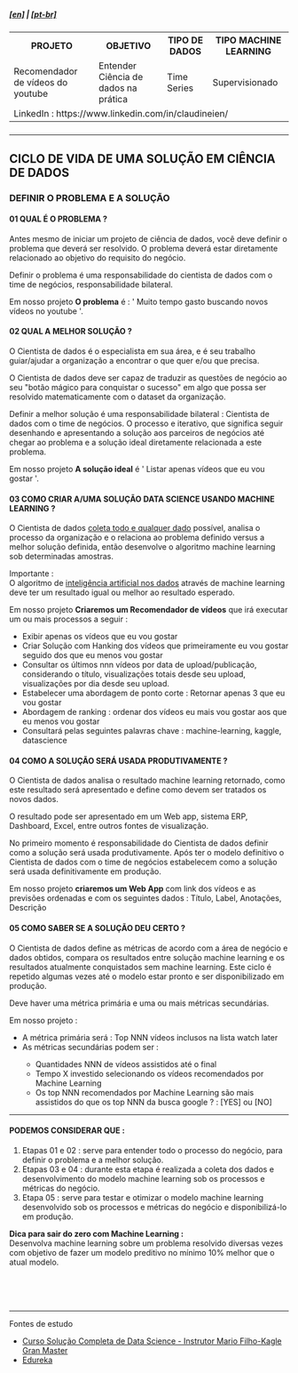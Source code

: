 <h5><a href="blank_">[en]</a> | <a href="blank_">[pt-br]</a>
</h5>
<h5>
<div>
  <table>
    <tr>
      <th>PROJETO</th>
      <th>OBJETIVO</th>
      <th>TIPO DE DADOS</th>
      <th>TIPO MACHINE LEARNING</th>
    </tr>
    <tr>
      <td>Recomendador de vídeos do youtube</td>
      <td>Entender Ciência de dados na prática</td>
      <td>Time Series</td>
      <td>Supervisionado</td>
    </tr>
    <tr>
        <td colspan="4">LinkedIn : https://www.linkedin.com/in/claudineien/</td>
    </tr>
  </table>
</div>
</h5>
<hr>
<h2>CICLO DE VIDA DE UMA SOLUÇÃO EM CIÊNCIA DE DADOS</h2>
<h3>DEFINIR O PROBLEMA E A SOLUÇÃO</h3>
<h4>01 QUAL É O PROBLEMA ?</h4>
<p>Antes mesmo de iniciar um projeto de ciência de dados, você deve definir o problema que deverá ser resolvido. O problema deverá estar diretamente relacionado ao objetivo do requisito do negócio.</p>
<p>Definir o problema é uma responsabilidade do cientista de dados com o time de negócios, responsabilidade bilateral.</p>
<p>Em nosso projeto <strong>O problema</strong> é : ' Muito tempo gasto buscando novos vídeos no youtube '.</p>

<h4>02 QUAL A MELHOR SOLUÇÃO ?</h4>
<p>O Cientista de dados é o especialista em sua área, e é seu trabalho guiar/ajudar a organização a encontrar o que quer e/ou que precisa.</p>
<p>O Cientista de dados deve ser capaz de traduzir as questões de negócio ao seu "botão mágico para conquistar o sucesso" em algo que possa ser resolvido matematicamente com o dataset da organização.</p>
<p>Definir a melhor solução é uma responsabilidade bilateral : Cientista de dados com o time de negócios. O processo e iterativo, que significa seguir desenhando e apresentando a solução aos parceiros de negócios até chegar ao problema e a solução ideal diretamente relacionada a este problema.</p>
<p>Em nosso projeto <strong>A solução ideal</strong> é ' Listar apenas vídeos que eu vou gostar '.</p>

<h4>03 COMO CRIAR A/UMA SOLUÇÃO DATA SCIENCE USANDO MACHINE LEARNING ?</h4>
<p>O Cientista de dados <a href="/0-documentation/0-ciclo-de-vida0.md">coleta todo e qualquer dado</a> possível, analisa o processo da organização e o relaciona ao problema definido versus a melhor solução definida, então desenvolve o algoritmo machine learning sob determinadas amostras.</p>
<p>Importante : <br>
O algoritmo de <a href="/0-documentation/0-ciclo-de-vida0.md">inteligência artificial nos dados</a> através de machine learning deve ter um resultado igual ou melhor ao resultado esperado.</p>
<p>Em nosso projeto <strong>Criaremos um Recomendador de vídeos</strong> que irá executar um ou mais processos a seguir :
    <ul>
        <li>Exibir apenas os vídeos que eu vou gostar</li>
		<li>Criar Solução com Hanking dos vídeos que primeiramente eu vou gostar seguido dos que eu menos vou gostar</li>
        <li>Consultar os últimos nnn vídeos por data de upload/publicação, considerando o título, visualizações totais desde seu upload, visualizações por dia desde seu upload.</li>
        <li>Estabelecer uma abordagem de ponto corte : Retornar apenas 3 que eu vou gostar</li>
        <li>Abordagem de ranking : ordenar dos vídeos eu mais vou gostar aos que eu menos vou gostar</li>
        <li>Consultará pelas seguintes palavras chave : machine-learning, kaggle, datascience</li>
    </ul>
</p>

<h4>04 COMO A SOLUÇÃO SERÁ USADA PRODUTIVAMENTE ?</h4>
<p>O Cientista de dados analisa o resultado machine learning retornado, como este resultado será apresentado e define como devem ser tratados os novos dados.</p>
<p>O resultado pode ser apresentado em um Web app, sistema ERP, Dashboard, Excel, entre outros fontes de visualização.</p>
<p>No primeiro momento é responsabilidade do Cientista de dados definir como a solução será usada produtivamente. Após ter o modelo definitivo o Cientista de dados com o time de negócios estabelecem como a solução será usada definitivamente em produção.</p>
<p>Em nosso projeto <strong>criaremos um Web App</strong> com link dos vídeos e as previsões ordenadas e com os seguintes dados : Título, Label, Anotações, Descrição</p>

<h4>05 COMO SABER SE A SOLUÇÃO DEU CERTO ?</h4>
<p>O Cientista de dados define as métricas de acordo com a área de negócio e dados obtidos, compara os resultados entre solução machine learning e os resultados atualmente conquistados sem machine learning. Este ciclo é repetido algumas vezes até o modelo estar pronto e ser disponibilizado em produção.</p>
<p>Deve haver uma métrica primária e uma ou mais métricas secundárias.</p>
<p>Em nosso projeto :
    <ul>
        <li>A métrica primária será : Top NNN vídeos inclusos na lista watch later</li>
		<li>As métricas secundárias podem ser :</li>
        <ul>
            <li>Quantidades NNN de vídeos assistidos até o final</li>
            <li>Tempo X investido selecionando os vídeos recomendados por Machine Learning</li>
            <li>Os top NNN recomendados por Machine Learning são mais assistidos do que os top NNN da busca google ? : [YES] ou [NO]</li>
        </ul>
    </ul>
</p>
<hr>
<h4>PODEMOS CONSIDERAR QUE :</h4>
    <ol>
        <li>Etapas 01 e 02 : serve para entender todo o processo do negócio, para definir o problema e a melhor solução.</li>
        <li>Etapas 03 e 04 : durante esta etapa é realizada a coleta dos dados e desenvolvimento do modelo machine learning sob os processos e métricas do negócio.</li>
        <li>Etapa 05 : serve para testar e otimizar o modelo machine learning desenvolvido sob os processos e métricas do negócio e disponibilizá-lo em produção.</li>
    </ol>

<p><strong>Dica para sair do zero com Machine Learning :</strong><br>
Desenvolva machine learning sobre um problema resolvido diversas vezes com objetivo de fazer um modelo preditivo no mínimo 10% melhor que o atual modelo.</p>
<br><br><br>
<hr>
<p>Fontes de estudo
    <ul>
        <li><a href="https://curso.mariofilho.com/">   
        Curso Solução Completa de Data Science - Instrutor Mario Filho-Kagle Gran Master</a></li>
        <li><a href="https://www.edureka.co/blog/data-science-projects/#A%20Basic%20Approach%20To%20Solving%20A%20Problem%20Using%20Data%20Science">Edureka</a></li>
    </ul>
</p>
